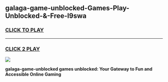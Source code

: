 
## galaga-game-unblocked-Games-Play-Unblocked-&-Free-l9swa
<h3>
<a href="https://premium76.site?title=galaga-game-unblocked&ref=24A">CLICK TO PLAY</a></h3>
<hr>

<h3>
<a href="https://premium76.site?title=galaga-game-unblocked&ref=24A">CLICK 2 PLAY</a>
  
</h3>

<a href="https://premium76.site?title=galaga-game-unblocked&ref=24A"><img src="https://clearcache.store/games.png"></a>


**galaga-game-unblocked games unblocked: Your Gateway to Fun and Accessible Online Gaming**
